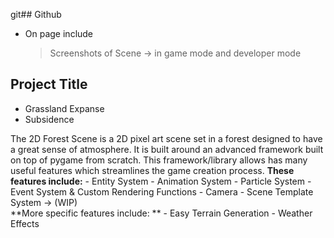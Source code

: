 git## Github
-	On page include
	> Screenshots of Scene -> in game mode and developer mode 
	
## Project Title 
- Grassland Expanse
- Subsidence

The 2D Forest Scene is a 2D pixel art scene set in a forest designed to have a great sense of atmosphere. It is built around an advanced framework built on top of pygame from scratch.
This framework/library allows has many useful features which streamlines the game creation process. 
**These features include:**
	- Entity System
	- Animation System
	- Particle System
	- Event System & Custom Rendering Functions
	- Camera 
	- Scene Template System -> (WIP)<br> 
**More specific features include: **
	- Easy Terrain Generation 
	- Weather Effects